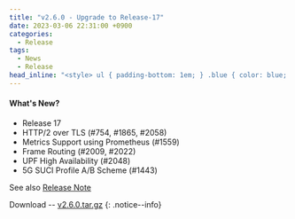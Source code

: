 ```yaml
---
title: "v2.6.0 - Upgrade to Release-17"
date: 2023-03-06 22:31:00 +0900
categories:
  - Release
tags:
  - News
  - Release
head_inline: "<style> ul { padding-bottom: 1em; } .blue { color: blue; }</style>"
---
```


#### What's New?
- Release 17
- HTTP/2 over TLS (#754, #1865, #2058)
- Metrics Support using Prometheus (#1559)
- Frame Routing (#2009, #2022)
- UPF High Availability (#2048)
- 5G SUCI Profile A/B Scheme (#1443)

See also [Release Note](https://github.com/open5gs/open5gs/releases/tag/v2.6.0)

Download -- [v2.6.0.tar.gz](https://github.com/open5gs/open5gs/archive/v2.6.0.tar.gz)
{: .notice--info}
